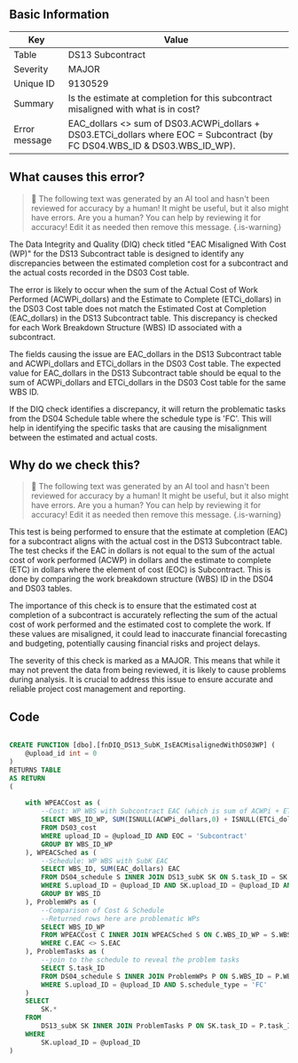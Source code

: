 ## Basic Information
| Key         | Value          |
|-------------|----------------|
| Table       | DS13 Subcontract |
| Severity    | MAJOR |
| Unique ID   | 9130529   |
| Summary     | Is the estimate at completion for this subcontract misaligned with what is in cost? |
| Error message | EAC_dollars <> sum of DS03.ACWPi_dollars + DS03.ETCi_dollars where EOC = Subcontract (by FC DS04.WBS_ID & DS03.WBS_ID_WP). |

## What causes this error?

> :robot: The following text was generated by an AI tool and hasn't been reviewed for accuracy by a human! It might be useful, but it also might have errors. Are you a human? You can help by reviewing it for accuracy! Edit it as needed then remove this message.
{.is-warning}

The Data Integrity and Quality (DIQ) check titled "EAC Misaligned With Cost (WP)" for the DS13 Subcontract table is designed to identify any discrepancies between the estimated completion cost for a subcontract and the actual costs recorded in the DS03 Cost table. 

The error is likely to occur when the sum of the Actual Cost of Work Performed (ACWPi_dollars) and the Estimate to Complete (ETCi_dollars) in the DS03 Cost table does not match the Estimated Cost at Completion (EAC_dollars) in the DS13 Subcontract table. This discrepancy is checked for each Work Breakdown Structure (WBS) ID associated with a subcontract.

The fields causing the issue are EAC_dollars in the DS13 Subcontract table and ACWPi_dollars and ETCi_dollars in the DS03 Cost table. The expected value for EAC_dollars in the DS13 Subcontract table should be equal to the sum of ACWPi_dollars and ETCi_dollars in the DS03 Cost table for the same WBS ID.

If the DIQ check identifies a discrepancy, it will return the problematic tasks from the DS04 Schedule table where the schedule type is 'FC'. This will help in identifying the specific tasks that are causing the misalignment between the estimated and actual costs.
## Why do we check this?

> :robot: The following text was generated by an AI tool and hasn't been reviewed for accuracy by a human! It might be useful, but it also might have errors. Are you a human? You can help by reviewing it for accuracy! Edit it as needed then remove this message.
{.is-warning}

This test is being performed to ensure that the estimate at completion (EAC) for a subcontract aligns with the actual cost in the DS13 Subcontract table. The test checks if the EAC in dollars is not equal to the sum of the actual cost of work performed (ACWP) in dollars and the estimate to complete (ETC) in dollars where the element of cost (EOC) is Subcontract. This is done by comparing the work breakdown structure (WBS) ID in the DS04 and DS03 tables.

The importance of this check is to ensure that the estimated cost at completion of a subcontract is accurately reflecting the sum of the actual cost of work performed and the estimated cost to complete the work. If these values are misaligned, it could lead to inaccurate financial forecasting and budgeting, potentially causing financial risks and project delays. 

The severity of this check is marked as a MAJOR. This means that while it may not prevent the data from being reviewed, it is likely to cause problems during analysis. It is crucial to address this issue to ensure accurate and reliable project cost management and reporting.
## Code

```sql

CREATE FUNCTION [dbo].[fnDIQ_DS13_SubK_IsEACMisalignedWithDS03WP] (
	@upload_id int = 0
)
RETURNS TABLE
AS RETURN
(
	
	with WPEACCost as (
		--Cost: WP WBS with Subcontract EAC (which is sum of ACWPi + ETCi)
		SELECT WBS_ID_WP, SUM(ISNULL(ACWPi_dollars,0) + ISNULL(ETCi_dollars,0)) EAC
		FROM DS03_cost 
		WHERE upload_ID = @upload_ID AND EOC = 'Subcontract'
		GROUP BY WBS_ID_WP
	), WPEACSched as (
		--Schedule: WP WBS with SubK EAC
		SELECT WBS_ID, SUM(EAC_dollars) EAC
		FROM DS04_schedule S INNER JOIN DS13_subK SK ON S.task_ID = SK.task_ID
		WHERE S.upload_ID = @upload_ID AND SK.upload_ID = @upload_ID AND S.schedule_type = 'FC'
		GROUP BY WBS_ID
	), ProblemWPs as (
		--Comparison of Cost & Schedule
		--Returned rows here are problematic WPs
		SELECT WBS_ID_WP
		FROM WPEACCost C INNER JOIN WPEACSched S ON C.WBS_ID_WP = S.WBS_ID
		WHERE C.EAC <> S.EAC
	), ProblemTasks as (
		--join to the schedule to reveal the problem tasks
		SELECT S.task_ID
		FROM DS04_schedule S INNER JOIN ProblemWPs P ON S.WBS_ID = P.WBS_ID_WP
		WHERE S.upload_ID = @upload_ID AND S.schedule_type = 'FC'
	)
	SELECT
		SK.*
	FROM 
		DS13_subK SK INNER JOIN ProblemTasks P ON SK.task_ID = P.task_ID
	WHERE 
		SK.upload_ID = @upload_ID 
)
```
